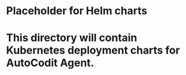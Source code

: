 # Placeholder for Helm charts
# This directory will contain Kubernetes deployment charts for AutoCodit Agent.
